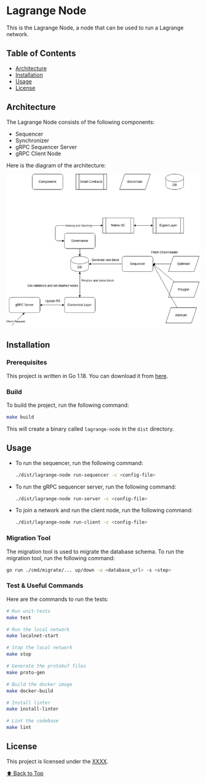 # Lagrange Node

This is the Lagrange Node, a node that can be used to run a Lagrange network.

## Table of Contents

- [Architecture](#architecture)
- [Installation](#installation)
- [Usage](#usage)
- [License](#license)

## Architecture

The Lagrange Node consists of the following components:
- Sequencer
- Synchronizer
- gRPC Sequencer Server
- gRPC Client Node

Here is the diagram of the architecture:
<p align="center">
  <img src="./docs/highlevelflow.drawio.png"/>
</p>

## Installation

### Prerequisites

This project is written in Go 1.18. You can download it from [here](https://golang.org/dl/).

### Build

To build the project, run the following command:

```bash
make build
```

This will create a binary called `lagrange-node` in the `dist` directory.

## Usage

- To run the sequencer, run the following command:

    ```bash
    ./dist/lagrange-node run-sequencer -c <config-file>
    ```

- To run the gRPC sequencer server, run the following command:

    ```bash
    ./dist/lagrange-node run-server -c <config-file>
    ```

- To join a network and run the client node, run the following command:

    ```bash
    ./dist/lagrange-node run-client -c <config-file>
    ```

### Migration Tool

The migration tool is used to migrate the database schema. To run the migration tool, run the following command:

```bash
go run ./cmd/migrate/... up/down -u <database_url> -s <step>
```

### Test & Useful Commands

Here are the commands to run the tests:

```bash
# Run unit-tests
make test
```

```bash
# Run the local network
make localnet-start
```

```bash
# Stop the local network
make stop
```

```bash
# Generate the protobuf files
make proto-gen
```

```bash
# Build the docker image
make docker-build
```

```bash
# Install linter
make install-linter
```

```bash
# Lint the codebase
make lint
```

## License

This project is licensed under the [XXXX](./LICENSE).

[⬆️ Back to Top](#table-of-contents)
